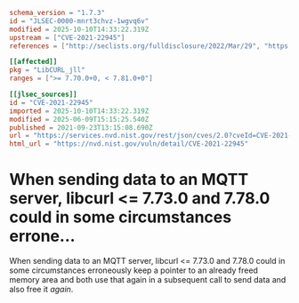 ```toml
schema_version = "1.7.3"
id = "JLSEC-0000-mnrt3chvz-1wgvq6v"
modified = 2025-10-10T14:33:22.319Z
upstream = ["CVE-2021-22945"]
references = ["http://seclists.org/fulldisclosure/2022/Mar/29", "https://cert-portal.siemens.com/productcert/pdf/ssa-389290.pdf", "https://hackerone.com/reports/1269242", "https://lists.fedoraproject.org/archives/list/package-announce%40lists.fedoraproject.org/message/APOAK4X73EJTAPTSVT7IRVDMUWVXNWGD/", "https://lists.fedoraproject.org/archives/list/package-announce%40lists.fedoraproject.org/message/RWLEC6YVEM2HWUBX67SDGPSY4CQB72OE/", "https://security.gentoo.org/glsa/202212-01", "https://security.netapp.com/advisory/ntap-20211029-0003/", "https://support.apple.com/kb/HT213183", "https://www.debian.org/security/2022/dsa-5197", "https://www.oracle.com/security-alerts/cpuoct2021.html", "http://seclists.org/fulldisclosure/2022/Mar/29", "https://cert-portal.siemens.com/productcert/pdf/ssa-389290.pdf", "https://hackerone.com/reports/1269242", "https://lists.fedoraproject.org/archives/list/package-announce%40lists.fedoraproject.org/message/APOAK4X73EJTAPTSVT7IRVDMUWVXNWGD/", "https://lists.fedoraproject.org/archives/list/package-announce%40lists.fedoraproject.org/message/RWLEC6YVEM2HWUBX67SDGPSY4CQB72OE/", "https://security.gentoo.org/glsa/202212-01", "https://security.netapp.com/advisory/ntap-20211029-0003/", "https://support.apple.com/kb/HT213183", "https://www.debian.org/security/2022/dsa-5197", "https://www.oracle.com/security-alerts/cpuoct2021.html"]

[[affected]]
pkg = "LibCURL_jll"
ranges = [">= 7.70.0+0, < 7.81.0+0"]

[[jlsec_sources]]
id = "CVE-2021-22945"
imported = 2025-10-10T14:33:22.319Z
modified = 2025-06-09T15:15:25.540Z
published = 2021-09-23T13:15:08.690Z
url = "https://services.nvd.nist.gov/rest/json/cves/2.0?cveId=CVE-2021-22945"
html_url = "https://nvd.nist.gov/vuln/detail/CVE-2021-22945"
```

# When sending data to an MQTT server, libcurl <= 7.73.0 and 7.78.0 could in some circumstances errone...

When sending data to an MQTT server, libcurl <= 7.73.0 and 7.78.0 could in some circumstances erroneously keep a pointer to an already freed memory area and both use that again in a subsequent call to send data and also free it *again*.

